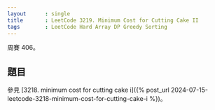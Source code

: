 ```yaml
---
layout      : single
title       : LeetCode 3219. Minimum Cost for Cutting Cake II
tags        : LeetCode Hard Array DP Greedy Sorting
---
```

周賽 406。

## 題目

參見 [3218. minimum cost for cutting cake i]({% post_url 2024-07-15-leetcode-3218-minimum-cost-for-cutting-cake-i %})。  
